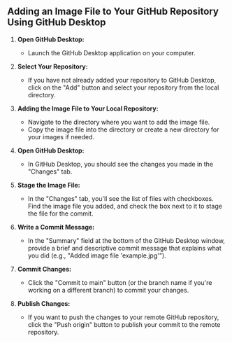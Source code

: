 ## Adding an Image File to Your GitHub Repository Using GitHub Desktop

1. **Open GitHub Desktop:**
   - Launch the GitHub Desktop application on your computer.

2. **Select Your Repository:**
   - If you have not already added your repository to GitHub Desktop, click on the "Add" button and select your repository from the local directory.

3. **Adding the Image File to Your Local Repository:**
   - Navigate to the directory where you want to add the image file.
   - Copy the image file into the directory or create a new directory for your images if needed.

4. **Open GitHub Desktop:**
   - In GitHub Desktop, you should see the changes you made in the "Changes" tab.

5. **Stage the Image File:**
   - In the "Changes" tab, you'll see the list of files with checkboxes. Find the image file you added, and check the box next to it to stage the file for the commit.

6. **Write a Commit Message:**
   - In the "Summary" field at the bottom of the GitHub Desktop window, provide a brief and descriptive commit message that explains what you did (e.g., "Added image file 'example.jpg'").

7. **Commit Changes:**
   - Click the "Commit to main" button (or the branch name if you're working on a different branch) to commit your changes.

8. **Publish Changes:**
   - If you want to push the changes to your remote GitHub repository, click the "Push origin" button to publish your commit to the remote repository.
